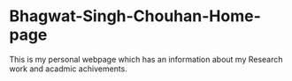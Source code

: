 # Bhagwat-Singh-Chouhan-Home-page
This is my personal webpage which has an information about my Research work and acadmic achivements.
